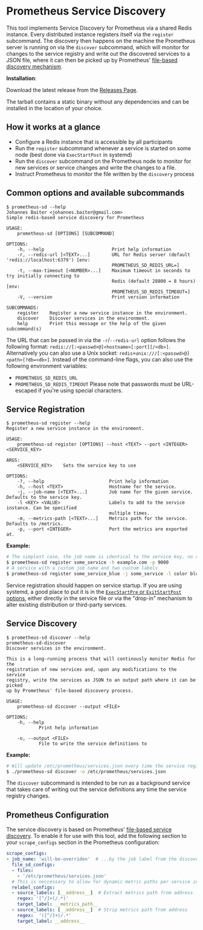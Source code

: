 # Prometheus Service Discovery

This tool implements Service Discovery for Prometheus via a shared Redis instance.
Every distributed instance registers itself via the `register` subcommand. The discovery
then happens on the machine the Prometheus server is running on via the `discover`
subcommand, which will monitor for changes to the service registry and write out the
discovered services to a JSON file, where it can then be picked up by Prometheus'
[file-based discovery mechanism](https://prometheus.io/docs/guides/file-sd/).


**Installation**:

Download the latest release from the [Releases Page](https://github.com/jbaiter/prometheus-service-discovery/releases).

The tarball contains a static binary without any dependencies and can be installed in the location of your choice.


## How it works at a glance
- Configure a Redis instance that is accessible by all participants
- Run the `register` subcommand whenever a service is started on some node
  (best done via `ExecStartPost` in systemd)
- Run the `discover` subcommand on the Prometheus node to monitor for new
  services or service changes and write the changes to a file.
- Instruct Prometheus to monitor the file written by the `discovery`
  process


## Common options and available subcommands
```
$ prometheus-sd --help
Johannes Baiter <johannes.baiter@gmail.com>
Simple redis-based service discovery for Prometheus

USAGE:
    prometheus-sd [OPTIONS] [SUBCOMMAND]

OPTIONS:
    -h, --help                         Print help information
    -r, --redis-url [<TEXT>...]        URL for Redis server (default 'redis://localhost:6379') [env:
                                       PROMETHEUS_SD_REDIS_URL=]
    -t, --max-timeout [<NUMBER>...]    Maximum timeout in seconds to try initially connecting to
                                       Redis (default 28800 = 8 hours) [env:
                                       PROMETHEUS_SD_REDIS_TIMEOUT=]
    -V, --version                      Print version information

SUBCOMMANDS:
    register    Register a new service instance in the environment.
    discover    Discover services in the environment.
    help        Print this message or the help of the given subcommand(s)
```

The URL that can be passed in via the `-r`/`--redis-url` option follows the
following format: `redis://[:<passwd>@]<hostname>[:port][/<db>]`.
Alternatively you can also use a Unix socket: `redis+unix:///[:<passwd>@]<path>[?db=<db>]`.
Instead of the command-line flags, you can also use the following environment variables:
- `PROMETHEUS_SD_REDIS_URL`
- `PROMETHEUS_SD_REDIS_TIMEOUT`
Please note that passwords must be URL-escaped if you're using special characters.


## Service Registration
```
$ prometheus-sd register --help
Register a new service instance in the environment.

USAGE:
    prometheus-sd register [OPTIONS] --host <TEXT> --port <INTEGER> <SERVICE_KEY>

ARGS:
    <SERVICE_KEY>    Sets the service key to use

OPTIONS:
    -?, --help                        Print help information
    -h, --host <TEXT>                 Hostname for the service.
    -j, --job-name [<TEXT>...]        Job name for the given service. Defaults to the service key.
    -l <KEY> <VALUE>                  Labels to add to the service instance. Can be specified
                                      multiple times.
    -m, --metrics-path [<TEXT>...]    Metrics path for the service. Defaults to /metrics.
    -p, --port <INTEGER>              Port the metrics are exported at.
```

**Example:**
```sh
# The simplest case, the job name is identical to the service key, no custom labels
$ prometheus-sd register some_service -h example.com -p 9000
# A service with a custom job name and two custom labels
$ prometheus-sd register some_service_blue -j some_service -l color blue -l is_discovered 1 -h example.com -p 1337
```

Service registration should happen on service startup. If you are using systemd, a good
place to put it is in the [`ExecStartPre` or `ExitStartPost` options](https://www.freedesktop.org/software/systemd/man/systemd.service.html#ExecStartPre=),
either directly in the service file or via the "drop-in" mechanism to alter existing distribution or
third-party services.


## Service Discovery
```
$ prometheus-sd discover --help
prometheus-sd-discover
Discover services in the environment.

This is a long-running process that will continously monitor Redis for the
registration of new services and, upon any modifications to the service
registry, write the services as JSON to an output path where it can be picked
up by Prometheus' file-based discovery process.

USAGE:
    prometheus-sd discover --output <FILE>

OPTIONS:
    -h, --help
            Print help information

    -o, --output <FILE>
            File to write the service definitions to
```

**Example:**
```sh
# Will update /etc/prometheus/services.json every time the service registry is modified
$ ./prometheus-sd discover -o /etc/prometheus/services.json
```

The `discover` subcommand is intended to be run as a background service that takes care
of writing out the service definitions any time the service registry changes.

## Prometheus Configuration
The service discovery is based on Prometheus'  [file-based service discovery](https://prometheus.io/docs/guides/file-sd/).
To enable it for use with this tool, add the following section to your `scrape_configs` section in the Prometheus configuration:

```yaml
scrape_configs:
- job_name: 'will-be-overriden'  # ...by the job label from the discovered services, needs to be present, tho!
  file_sd_configs:
  - files:
    - '/etc/prometheus/services.json'
  # This is neccessary to allow for dynamic metric paths per service instance, don't leave this out!
  relabel_configs:
  - source_labels: [__address__]  # Extract metrics path from address
    regex: '[^/]+(/.*)'
    target_label: __metrics_path__
  - source_labels: [__address__]  # Strip metrics path from address
    regex:  '([^/]+)/.*'
    target_label: __address__
```
